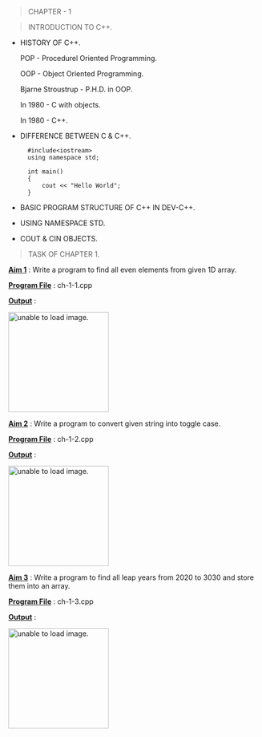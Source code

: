 > CHAPTER - 1 

> INTRODUCTION TO C++.

- HISTORY OF C++.

    POP - Procedurel Oriented Programming.

    OOP - Object Oriented Programming.

    Bjarne Stroustrup - P.H.D. in OOP.

   In 1980 - C with objects.

    In 1980 - C++.

- DIFFERENCE BETWEEN C & C++.

        #include<iostream>
        using namespace std;

        int main()
        {
            cout << "Hello World";
        }

- BASIC PROGRAM STRUCTURE OF C++ IN DEV-C++.

- USING NAMESPACE STD.

- COUT & CIN OBJECTS.

> TASK OF CHAPTER 1.

<u>**Aim 1**</u> : Write a program to find all even elements from given 1D array.
 
<u>**Program File**</u> : ch-1-1.cpp

<u>**Output**</u> :

<img src="https://github.com/jb-jaydeep/Cpp/blob/main/chapter-1/IMAGES/CH-1-1.png" height = "200px" alt = "unable to load image.">

<u>**Aim 2**</u> : Write a program to convert given string into toggle case.

<u>**Program File**</u> : ch-1-2.cpp

<u>**Output**</u> :

<img src="https://github.com/jb-jaydeep/Cpp/blob/main/chapter-1/IMAGES/ch-1-2.png" height = "200px" alt = "unable to load image.">

<u>**Aim 3**</u> : Write a program to find all leap years from 2020 to 3030 and store
them into an array.

<u>**Program File**</u> : ch-1-3.cpp

<u>**Output**</u> :

<img src="https://github.com/jb-jaydeep/Cpp/blob/main/chapter-1/IMAGES/ch-1-3.png" height = "200px" alt = "unable to load image.">
